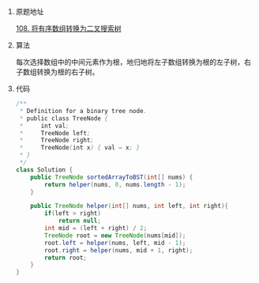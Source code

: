 1. 原题地址

   [108. 将有序数组转换为二叉搜索树](https://leetcode-cn.com/problems/convert-sorted-array-to-binary-search-tree/)

2. 算法

   每次选择数组中的中间元素作为根，地归地将左子数组转换为根的左子树，右子数组转换为根的右子树。

3. 代码

   ```java
   /**
    * Definition for a binary tree node.
    * public class TreeNode {
    *     int val;
    *     TreeNode left;
    *     TreeNode right;
    *     TreeNode(int x) { val = x; }
    * }
    */
   class Solution {
       public TreeNode sortedArrayToBST(int[] nums) {
           return helper(nums, 0, nums.length - 1);
       }
   
       public TreeNode helper(int[] nums, int left, int right){
           if(left > right)
               return null;
           int mid = (left + right) / 2;
           TreeNode root = new TreeNode(nums[mid]);
           root.left = helper(nums, left, mid - 1);
           root.right = helper(nums, mid + 1, right);
           return root;
       }
   }
   ```

   